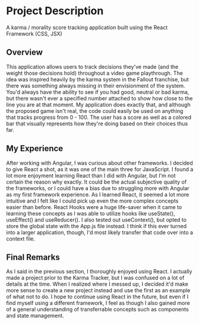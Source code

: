 # Project Description

A karma / morality score tracking application built using the React Framework (CSS, JSX)

## Overview

This application allows users to track decisions they've made (and the weight those decisions hold) throughout a video game playthrough.  The idea was inspired heavily by the karma system in the Fallout franchise, but there was something always missing in their envisionment of the system.  You'd always have the ability to see if you had good, neutral or bad karma, but there wasn't ever a specified number attached to show how close to the line you are at that moment.  My application does exactly that, and although the proposed game isn't real, the code could easily be used on anything that tracks progress from 0 - 100.  The user has a score as well as a colored bar that visually represents how they're doing based on their choices thus far.

## My Experience

After working with Angular, I was curious about other frameworks.  I decided to give React a shot, as it was one of the main three for JavaScript.  I found a lot more enjoyment learning React than I did with Angular, but I'm not certain the reason why exactly.  It could be the actual subjective quality of the frameworks, or I could have a bias due to struggling more with Angular as my first framework experience.  As I learned React, it seemed a lot more intuitive and I felt like I could pick up even the more complex concepts easier than before.  React Hooks were a huge life-saver when it came to learning these concepts as I was able to utilize hooks like useState(), useEffect() and useReducer().  I also tested out useContext(), but opted to store the global state with the App.js file instead.  I think if this ever turned into a larger application, though, I'd most likely transfer that code over into a context file.

## Final Remarks

As I said in the previous section, I thoroughly enjoyed using React.  I actually made a project prior to the Karma Tracker, but I was confused on a lot of details at the time.  When I realized where I messed up, I decided it'd make more sense to create a new project instead and use the first as an example of what not to do.  I hope to continue using React in the future, but even if I find myself using a different framework, I feel as though I also gained more of a general understanding of transferrable concepts such as components and state management.